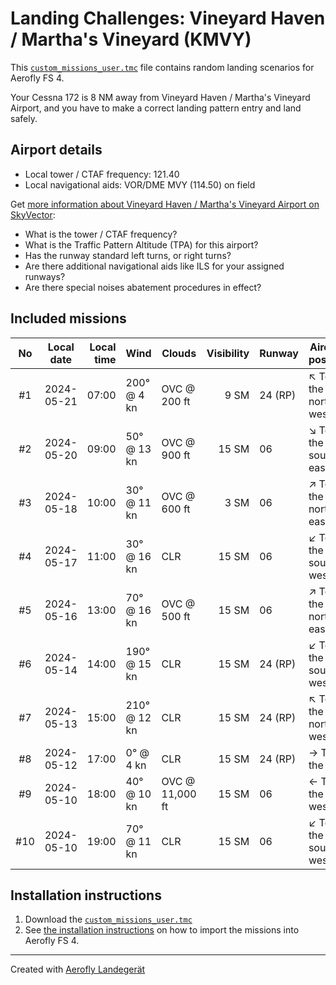 # Landing Challenges: Vineyard Haven / Martha's Vineyard (KMVY)

This [`custom_missions_user.tmc`](./custom_missions_user.tmc) file contains random landing scenarios for Aerofly FS 4.

Your Cessna 172 is 8 NM away from Vineyard Haven / Martha's Vineyard Airport, and you have to make a correct landing pattern entry and land safely.

## Airport details

- Local tower / CTAF frequency: 121.40
- Local navigational aids: VOR/DME MVY (114.50) on field

Get [more information about Vineyard Haven / Martha's Vineyard Airport on SkyVector](https://skyvector.com/airport/KMVY):

- What is the tower / CTAF frequency?
- What is the Traffic Pattern Altitude (TPA) for this airport?
- Has the runway standard left turns, or right turns?
- Are there additional navigational aids like ILS for your assigned runways?
- Are there special noises abatement procedures in effect?

## Included missions

| No  | Local date | Local time | Wind         | Clouds          | Visibility | Runway  | Aircraft position    |
| :-: | ---------- | ---------: | ------------ | --------------- | ---------: | ------- | -------------------- |
| #1  | 2024-05-21 |      07:00 | 200° @ 4 kn  | OVC @ 200 ft    |       9 SM | 24 (RP) | ↖ To the north-west |
| #2  | 2024-05-20 |      09:00 | 50° @ 13 kn  | OVC @ 900 ft    |      15 SM | 06      | ↘ To the south-east |
| #3  | 2024-05-18 |      10:00 | 30° @ 11 kn  | OVC @ 600 ft    |       3 SM | 06      | ↗ To the north-east |
| #4  | 2024-05-17 |      11:00 | 30° @ 16 kn  | CLR             |      15 SM | 06      | ↙ To the south-west |
| #5  | 2024-05-16 |      13:00 | 70° @ 16 kn  | OVC @ 500 ft    |      15 SM | 06      | ↗ To the north-east |
| #6  | 2024-05-14 |      14:00 | 190° @ 15 kn | CLR             |      15 SM | 24 (RP) | ↙ To the south-west |
| #7  | 2024-05-13 |      15:00 | 210° @ 12 kn | CLR             |      15 SM | 24 (RP) | ↖ To the north-west |
| #8  | 2024-05-12 |      17:00 | 0° @ 4 kn    | CLR             |      15 SM | 24 (RP) | → To the east        |
| #9  | 2024-05-10 |      18:00 | 40° @ 10 kn  | OVC @ 11,000 ft |      15 SM | 06      | ← To the west        |
| #10 | 2024-05-10 |      19:00 | 70° @ 11 kn  | CLR             |      15 SM | 06      | ↙ To the south-west |

## Installation instructions

1. Download the [`custom_missions_user.tmc`](./custom_missions_user.tmc)
2. See [the installation instructions](https://fboes.github.io/aerofly-missions/docs/generic-installation.html) on how to import the missions into Aerofly FS 4.

---

Created with [Aerofly Landegerät](https://github.com/fboes/aerofly-patterns)
